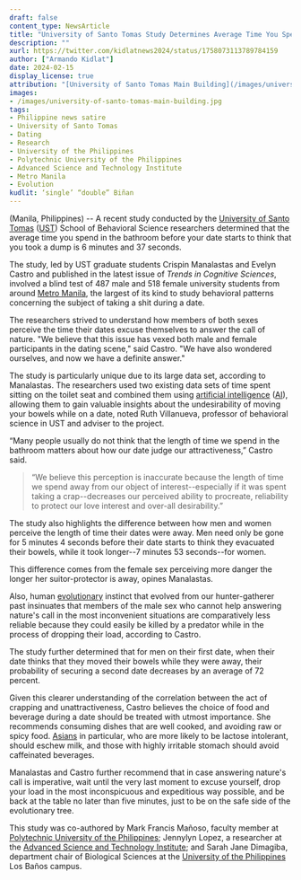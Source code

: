 ```yaml
---
draft: false
content_type: NewsArticle
title: "University of Santo Tomas Study Determines Average Time You Spend in the Bathroom Before Your Date Starts to Think That You Took a Dump"
description: ""
xurl: https://twitter.com/kidlatnews2024/status/1758073113789784159
author: ["Armando Kidlat"]
date: 2024-02-15
display_license: true
attribution: "[University of Santo Tomas Main Building](/images/university-of-santo-tomas-main-building.jpg) photo from [Wikimedia](https://commons.wikimedia.org/wiki/File:400_Year_old_Beauty.jpg) ([CC BY-SA 3.0](https://creativecommons.org/licenses/by-sa/3.0/deed.en))."
images: 
- /images/university-of-santo-tomas-main-building.jpg
tags:
- Philippine news satire
- University of Santo Tomas
- Dating
- Research
- University of the Philippines
- Polytechnic University of the Philippines
- Advanced Science and Technology Institute
- Metro Manila
- Evolution
kudlit: ‘single’ “double” Biñan
---
```

(Manila, Philippines) -- A recent study conducted by the [University of Santo Tomas](/tags/university-of-santo-tomas/) ([UST](/tags/university-of-santo-tomas/)) School of Behavioral Science researchers determined that the average time you spend in the bathroom before your date starts to think that you took a dump is 6 minutes and 37 seconds.

The study, led by UST graduate students Crispin Manalastas and Evelyn Castro and published in the latest issue of *Trends in Cognitive Sciences*, involved a blind test of 487 male and 518 female university students from around [Metro Manila](/tags/metro-manila/), the largest of its kind to study behavioral patterns concerning the subject of taking a shit during a date.

The researchers strived to understand how members of both sexes perceive the time their dates excuse themselves to answer the call of nature. "We believe that this issue has vexed both male and female participants in the dating scene," said Castro. "We have also wondered ourselves, and now we have a definite answer."

The study is particularly unique due to its large data set, according to Manalastas. The researchers used two existing data sets of time spent sitting on the toilet seat and combined them using [artificial intelligence](/tags/artificial-intelligence/) ([AI](/tags/artificial-intelligence/)), allowing them to gain valuable insights about the undesirability of moving your bowels while on a date, noted Ruth Villanueva, professor of behavioral science in UST and adviser to the project.

“Many people usually do not think that the length of time we spend in the bathroom matters about how our date judge our attractiveness,” Castro said.

>“We believe this perception is inaccurate because the length of time we spend away from our object of interest--especially if it was spent taking a crap--decreases our perceived ability to procreate, reliability to protect our love interest and over-all desirability.”

The study also highlights the difference between how men and women perceive the length of time their dates were away. Men need only be gone for 5 minutes 4 seconds before their date starts to think they evacuated their bowels, while it took longer--7 minutes 53 seconds--for women.

This difference comes from the female sex perceiving more danger the longer her suitor-protector is away, opines Manalastas.

Also, human [evolutionary](/tags/evolution/) instinct that evolved from our hunter-gatherer past insinuates that members of the male sex who cannot help answering nature's call in the most inconvenient situations are comparatively less reliable because they could easily be killed by a predator while in the process of dropping their load, according to Castro.

The study further determined that for men on their first date, when their date thinks that they moved their bowels while they were away, their probability of securing a second date decreases by an average of 72 percent.

Given this clearer understanding of the correlation between the act of crapping and unattractiveness, Castro believes the choice of food and beverage during a date should be treated with utmost importance. She recommends consuming dishes that are well cooked, and avoiding raw or spicy food. [Asians](/tags/asians/) in particular, who are more likely to be lactose intolerant, should eschew milk, and those with highly irritable stomach should avoid caffeinated beverages.

Manalastas and Castro further recommend that in case answering nature's call is imperative, wait until the very last moment to excuse yourself, drop your load in the most inconspicuous and expeditious way possible, and be back at the table no later than five minutes, just to be on the safe side of the evolutionary tree.

This study was co-authored by Mark Francis Mañoso, faculty member at [Polytechnic University of the Philippines](/tags/polytechnic-university-of-the-philippines/); Jennylyn Lopez, a researcher at the [Advanced Science and Technology Institute](/tags/advanced-science-and-technology-institute/); and Sarah Jane Dimagiba, department chair of Biological Sciences at the [University of the Philippines](/tags/university-of-the-philippines/) Los Baños campus.
